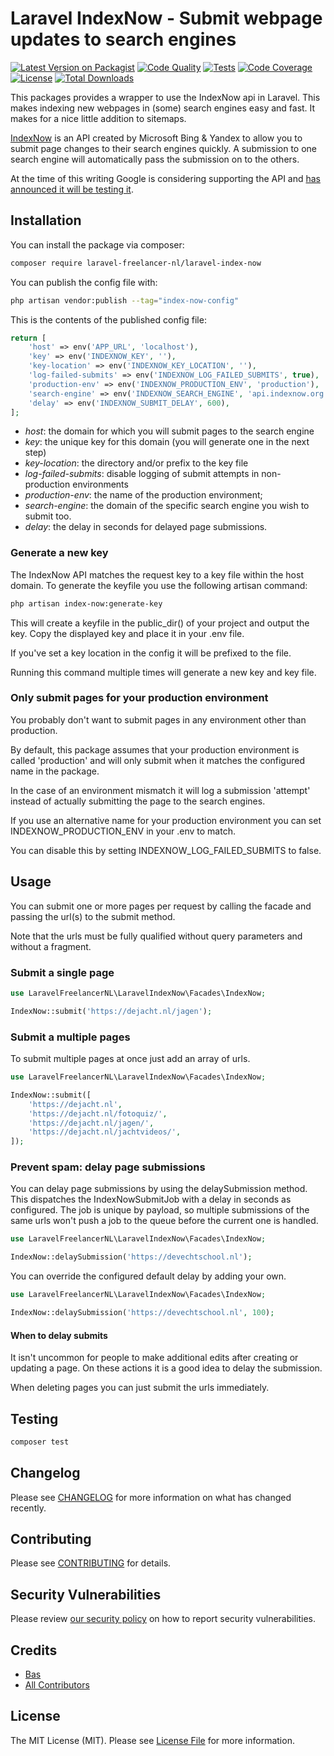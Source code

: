 # Laravel IndexNow - Submit webpage updates to search engines

[![Latest Version on Packagist](https://img.shields.io/packagist/v/laravel-freelancer-nl/laravel-index-now.svg?style=flat)](https://packagist.org/packages/laravel-freelancer-nl/laravel-index-now)
[![Code Quality](https://img.shields.io/github/workflow/status/LaravelFreelancerNL/laravel-index-now/quality-assurance?label=quality%20assurance)](https://github.com/LaravelFreelancerNL/laravel-index-now/actions?query=workflow%3Aquality-assurance+branch%3Anext)
[![Tests](https://img.shields.io/github/workflow/status/LaravelFreelancerNL/laravel-index-now/run-tests?label=tests)](https://github.com/LaravelFreelancerNL/laravel-index-now/actions?query=workflow%3Arun-tests+branch%3Anext)
[![Code Coverage](https://img.shields.io/scrutinizer/coverage/g/LaravelFreelancerNL/laravel-index-now/next)](https://scrutinizer-ci.com/g/LaravelFreelancerNL/laravel-index-now/?branch=next)
[![License](https://img.shields.io/github/license/LaravelFreelancerNL/laravel-index-now)](https://github.com/LaravelFreelancerNL/laravel-index-now/blob/next/LICENSE.md)
[![Total Downloads](https://img.shields.io/packagist/dt/laravel-freelancer-nl/laravel-index-now.svg?style=flat)](https://packagist.org/packages/laravel-freelancer-nl/laravel-index-now)

This packages provides a wrapper to use the IndexNow api in Laravel. This makes indexing new webpages in (some) search 
engines easy and fast. It makes for a nice little addition to sitemaps.

[IndexNow](https://www.indexnow.org) is an API created by Microsoft Bing & Yandex to allow you to submit page changes
to their search engines quickly.  A submission to one search engine will automatically pass the submission on to the 
others.

At the time of this writing Google is considering supporting the API 
and [has announced it will be testing it](https://www.searchenginejournal.com/google-will-be-testing-indexnow/426602/).

## Installation

You can install the package via composer:

```bash
composer require laravel-freelancer-nl/laravel-index-now
```

You can publish the config file with:
```bash
php artisan vendor:publish --tag="index-now-config"
```

This is the contents of the published config file:

```php
return [
    'host' => env('APP_URL', 'localhost'),
    'key' => env('INDEXNOW_KEY', ''),
    'key-location' => env('INDEXNOW_KEY_LOCATION', ''),
    'log-failed-submits' => env('INDEXNOW_LOG_FAILED_SUBMITS', true),
    'production-env' => env('INDEXNOW_PRODUCTION_ENV', 'production'),
    'search-engine' => env('INDEXNOW_SEARCH_ENGINE', 'api.indexnow.org'),
    'delay' => env('INDEXNOW_SUBMIT_DELAY', 600),
];
```
- _host_: the domain for which you will submit pages to the search engine 
- _key_: the unique key for this domain (you will generate one in the next step)
- _key-location_: the directory and/or prefix to the key file
- _log-failed-submits_: disable logging of submit attempts in non-production environments
- _production-env_: the name of the production environment; 
- _search-engine_: the domain of the specific search engine you wish to submit too. 
- _delay_: the delay in seconds for delayed page submissions.

### Generate a new key
The IndexNow API matches the request key to a key file within the host domain. 
To generate the keyfile you use the following artisan command:

```bash
php artisan index-now:generate-key
```
This will create a keyfile in the public_dir() of your project and output the key.
Copy the displayed key and place it in your .env file.

If you've set a key location in the config it will be prefixed to the file.

Running this command multiple times will generate a new key and key file.

### Only submit pages for your production environment
You probably don't want to submit pages in any environment other than production. 

By default, this package assumes that your production environment is called 'production' and will only submit when it 
matches the configured name in the package.

In the case of an environment mismatch it will log a submission 'attempt' instead of actually submitting the page to 
the search engines.

If you use an alternative name for your production environment you can set INDEXNOW_PRODUCTION_ENV in your .env 
to match. 

You can disable this by setting INDEXNOW_LOG_FAILED_SUBMITS to false.

## Usage
You can submit one or more pages per request by calling the facade and passing the url(s) to the submit method.

Note that the urls must be fully qualified without query parameters and without a fragment.

### Submit a single page
```php
use LaravelFreelancerNL\LaravelIndexNow\Facades\IndexNow;

IndexNow::submit('https://dejacht.nl/jagen');
```

### Submit a multiple pages
To submit multiple pages at once just add an array of urls.

```php
use LaravelFreelancerNL\LaravelIndexNow\Facades\IndexNow;

IndexNow::submit([
    'https://dejacht.nl',
    'https://dejacht.nl/fotoquiz/',
    'https://dejacht.nl/jagen/',
    'https://dejacht.nl/jachtvideos/',
]);
```

### Prevent spam: delay page submissions
You can delay page submissions by using the delaySubmission method.
This dispatches the IndexNowSubmitJob with a delay in seconds as configured. The job is unique by payload,
so multiple submissions of the same urls won't push a job to the queue before the current one is handled.

```php
use LaravelFreelancerNL\LaravelIndexNow\Facades\IndexNow;

IndexNow::delaySubmission('https://devechtschool.nl');
```

You can override the configured default delay by adding your own.
```php
use LaravelFreelancerNL\LaravelIndexNow\Facades\IndexNow;

IndexNow::delaySubmission('https://devechtschool.nl', 100);
```

#### When to delay submits
It isn't uncommon for people to make additional edits after creating or updating a page. On these actions it is a good idea to delay
the submission.

When deleting pages you can just submit the urls immediately.

## Testing

```bash
composer test
```

## Changelog

Please see [CHANGELOG](CHANGELOG.md) for more information on what has changed recently.

## Contributing

Please see [CONTRIBUTING](https://github.com/spatie/.github/blob/main/CONTRIBUTING.md) for details.

## Security Vulnerabilities

Please review [our security policy](../../security/policy) on how to report security vulnerabilities.

## Credits

- [Bas](https://github.com/LaravelFreelancerNL)
- [All Contributors](../../contributors)

## License

The MIT License (MIT). Please see [License File](LICENSE.md) for more information.
